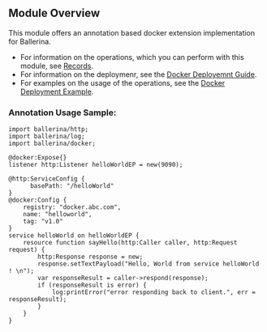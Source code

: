 ## Module Overview

This module offers an annotation based docker extension implementation for Ballerina. 

- For information on the operations, which you can perform with this module, see [Records](https://ballerina.io/swan-lake/learn/api-docs/ballerina/docker/index.html#records). 
- For information on the deploymenr, see the [Docker Deployemnt Guide](https://ballerina.io/swan-lake/learn/deployment/docker/).
- For examples on the usage of the operations, see the [Docker Deployment Example](https://ballerina.io/swan-lake/learn/by-example/docker-deployment.html).

### Annotation Usage Sample:
```ballerina
import ballerina/http;
import ballerina/log;
import ballerina/docker;

@docker:Expose{}
listener http:Listener helloWorldEP = new(9090);

@http:ServiceConfig {
      basePath: "/helloWorld"
}
@docker:Config {
    registry: "docker.abc.com",
    name: "helloworld",
    tag: "v1.0"
}
service helloWorld on helloWorldEP {
    resource function sayHello(http:Caller caller, http:Request request) {
        http:Response response = new;
        response.setTextPayload("Hello, World from service helloWorld ! \n");
        var responseResult = caller->respond(response);
        if (responseResult is error) {
            log:printError("error responding back to client.", err = responseResult);
        }
    }
}
```
